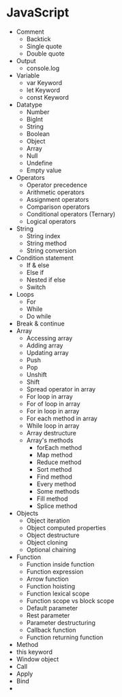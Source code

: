# JavaScript

- Comment
  - Backtick
  - Single quote
  - Double quote
- Output
  - console.log
- Variable
  - var Keyword
  - let Keyword
  - const Keyword
- Datatype
  - Number
  - BigInt
  - String
  - Boolean
  - Object
  - Array
  - Null
  - Undefine
  - Empty value
- Operators
  - Operator precedence
  - Arithmetic operators
  - Assignment operators
  - Comparison operators
  - Conditional operators (Ternary)
  - Logical operators
- String
  - String index
  - String method
  - String conversion
- Condition statement
  - If & else
  - Else if
  - Nested if else
  - Switch
- Loops
  - For
  - While
  - Do while
- Break & continue
- Array
  - Accessing array
  - Adding array
  - Updating array
  - Push
  - Pop
  - Unshift
  - Shift
  - Spread operator in array
  - For loop in array
  - For of loop in array
  - For in loop in array
  - For each method in array
  - While loop in array
  - Array destructure
  - Array's methods
    - forEach method
    - Map method
    - Reduce method
    - Sort method
    - Find method
    - Every method
    - Some methods
    - Fill method
    - Splice method
- Objects
  - Object iteration
  - Object computed properties
  - Object destructure
  - Object cloning
  - Optional chaining
- Function
  - Function inside function
  - Function expression
  - Arrow function
  - Function hoisting
  - Function lexical scope
  - Function scope vs block scope
  - Default parameter
  - Rest parameter
  - Parameter destructuring
  - Callback function
  - Function returning function
- Method
- this keyword
- Window object
- Call
- Apply
- Bind
- 
